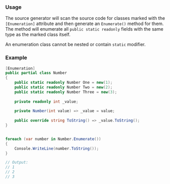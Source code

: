 ### Usage

The source generator will scan the source code for classes marked with the `[Enumeration]` attribute and then generate
an `Enumerate()` method for them. The method will enumerate all `public static readonly` fields with the same type as
the marked class itself.

An enumeration class cannot be nested or contain `static` modifier.

### Example
```csharp
[Enumeration]
public partial class Number
{
    public static readonly Number One = new(1);
    public static readonly Number Two = new(2);
    public static readonly Number Three = new(3);
    
    private readonly int _value;
    
    private Number(int value) => _value = value;
    
    public override string ToString() => _value.ToString();
}


foreach (var number in Number.Enumerate())
{
    Console.WriteLine(number.ToString());
}

// Output:
// 1
// 2
// 3
```
